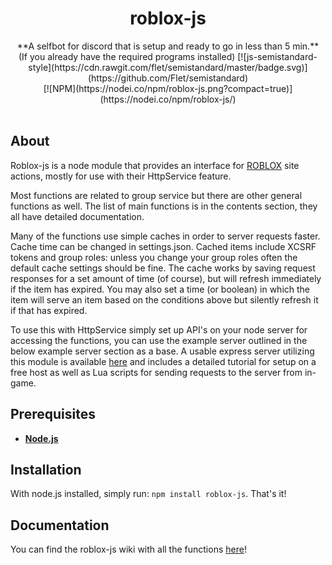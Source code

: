 <div align="center">
  <h1 align="center"> roblox-js </h1>
    **A selfbot for discord that is setup and ready to go in less than 5 min.**<br />(If you already have the required programs installed)
    [![js-semistandard-style](https://cdn.rawgit.com/flet/semistandard/master/badge.svg)](https://github.com/Flet/semistandard)
    <br/>
    [![NPM](https://nodei.co/npm/roblox-js.png?compact=true)](https://nodei.co/npm/roblox-js/)
</div><br/>
  
## About

Roblox-js is a node module that provides an interface for [ROBLOX](http://www.roblox.com) site actions, mostly for use with their HttpService feature.

Most functions are related to group service but there are other general functions as well. The list of main functions is in the contents section, they all have detailed documentation.

Many of the functions use simple caches in order to server requests faster. Cache time can be changed in settings.json. Cached items include XCSRF tokens and group roles: unless you change your group roles often the default cache settings should be fine. The cache works by saving request responses for a set amount of time (of course), but will refresh immediately if the item has expired. You may also set a time (or boolean) in which the item will serve an item based on the conditions above but silently refresh it if that has expired.

To use this with HttpService simply set up API's on your node server for accessing the functions, you can use the example server outlined in the below example server section as a base. A usable express server utilizing this module is available [here](https://github.com/sentanos/roblox-js-server) and includes a detailed tutorial for setup on a free host as well as Lua scripts for sending requests to the server from in-game.

## Prerequisites

- [**Node.js**](https://nodejs.org/en/download/current/)

## Installation

With node.js installed, simply run: `npm install roblox-js`. That's it!

## Documentation

You can find the roblox-js wiki with all the functions [here](https://github.com/OnlyTwentyCharacters/roblox-js/wiki)!
